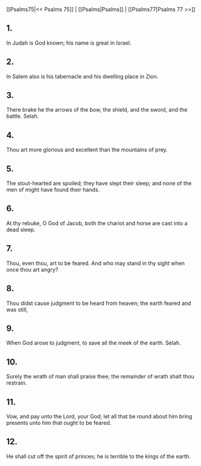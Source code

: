 [[Psalms75|<< Psalms 75]] | [[Psalms|Psalms]] | [[Psalms77|Psalms 77 >>]]
## 1.
In Judah is God known; his name is great in Israel.
## 2.
In Salem also is his tabernacle and his dwelling place in Zion.
## 3.
There brake he the arrows of the bow, the shield, and the sword, and the battle. Selah.
## 4.
Thou art more glorious and excellent than the mountains of prey.
## 5.
The stout-hearted are spoiled; they have slept their sleep; and none of the men of might have found their hands.
## 6.
At thy rebuke, O God of Jacob, both the chariot and horse are cast into a dead sleep.
## 7.
Thou, even thou, art to be feared. And who may stand in thy sight when once thou art angry?
## 8.
Thou didst cause judgment to be heard from heaven; the earth feared and was still,
## 9.
When God arose to judgment, to save all the meek of the earth. Selah.
## 10.
Surely the wrath of man shall praise thee; the remainder of wrath shalt thou restrain.
## 11.
Vow, and pay unto the Lord, your God; let all that be round about him bring presents unto him that ought to be feared.
## 12.
He shall cut off the spirit of princes; he is terrible to the kings of the earth.

